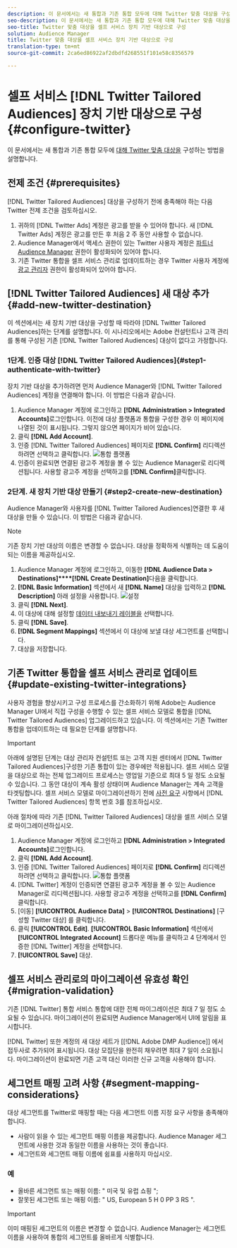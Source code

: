 ```yaml
---
description: 이 문서에서는 새 통합과 기존 통합 모두에 대해 Twitter 맞춤 대상을 구성하는 방법을 설명합니다.
seo-description: 이 문서에서는 새 통합과 기존 통합 모두에 대해 Twitter 맞춤 대상을 구성하는 방법을 설명합니다.
seo-title: Twitter 맞춤 대상을 셀프 서비스 장치 기반 대상으로 구성
solution: Audience Manager
title: Twitter 맞춤 대상을 셀프 서비스 장치 기반 대상으로 구성
translation-type: tm+mt
source-git-commit: 2ca6ed86922af2dbdfd268551f101e58c8356579

---
```



# 셀프 서비스 [!DNL Twitter Tailored Audiences] 장치 기반 대상으로 구성 {#configure-twitter}

이 문서에서는 새 통합과 기존 통합 모두에 [대해 Twitter 맞춤 대상을](https://business.twitter.com/en/targeting/tailored-audiences.html) 구성하는 방법을 설명합니다.

## 전제 조건 {#prerequisites}

[!DNL Twitter Tailored Audiences] 대상을 구성하기 전에 충족해야 하는 다음 Twitter 전제 조건을 검토하십시오.

1. 귀하의 [!DNL Twitter Ads] 계정은 광고를 받을 수 있어야 합니다. 새 [!DNL Twitter Ads] 계정은 광고를 만든 후 처음 2 주 동안 사용할 수 없습니다.
2. Audience Manager에서 액세스 권한이 있는 Twitter 사용자 계정은 [파트너 Audience Manager](https://business.twitter.com/en/help/troubleshooting/multi-user-login-faq.html#accesslevels) 권한이 활성화되어 있어야 합니다.
3. 기존 Twitter 통합을 셀프 서비스 관리로 [](#update-existing-twitter-integrations)업데이트하는 경우 Twitter 사용자 계정에 [광고 관리자](https://business.twitter.com/en/help/troubleshooting/multi-user-login-faq.html#accesslevels) 권한이 활성화되어 있어야 합니다.

## [!DNL Twitter Tailored Audiences] 새 대상 추가 {#add-new-twitter-destination}

이 섹션에서는 새 장치 기반 대상을 구성할 때 따라야 [!DNL Twitter Tailored Audiences]하는 단계를 설명합니다. 이 시나리오에서는 Adobe 컨설턴트나 고객 관리를 통해 구성된 기존 [!DNL Twitter Tailored Audiences] 대상이 없다고 가정합니다.

### 1단계. 인증 대상 [!DNL Twitter Tailored Audiences]{#step1-authenticate-with-twitter}

장치 기반 대상을 추가하려면 먼저 Audience Manager와 [!DNL Twitter Tailored Audiences] 계정을 연결해야 합니다. 이 방법은 다음과 같습니다.

1. Audience Manager 계정에 로그인하고 **[!DNL Administration > Integrated Accounts]**&#x200B;로그인합니다. 이전에 대상 플랫폼과 통합을 구성한 경우 이 페이지에 나열된 것이 표시됩니다. 그렇지 않으면 페이지가 비어 있습니다.
2. 클릭 **[!DNL Add Account]**.
3. 인증 [!DNL Twitter Tailored Audiences] 페이지로 **[!DNL Confirm]** 리디렉션하려면 선택하고 클릭합니다. ![통합 플랫폼](assets/dbd-integrated-platforms.png)
4. 인증이 완료되면 연결된 광고주 계정을 볼 수 있는 Audience Manager로 리디렉션됩니다. 사용할 광고주 계정을 선택하고를 **[!DNL Confirm]**&#x200B;클릭합니다.

### 2단계. 새 장치 기반 대상 만들기 {#step2-create-new-destination}

Audience Manager와 사용자를 [!DNL Twitter Tailored Audiences]연결한 후 새 대상을 만들 수 있습니다. 이 방법은 다음과 같습니다.

>[!NOTE]
>
>기존 장치 기반 대상의 이름은 변경할 수 없습니다. 대상을 정확하게 식별하는 데 도움이 되는 이름을 제공하십시오.

1. Audience Manager 계정에 로그인하고, 이동한 **[!DNL Audience Data > Destinations]****[!DNL Create Destination]**&#x200B;다음을 클릭합니다.
2. **[!DNL Basic Information]** 섹션에서 새 **[!DNL Name]** 대상을 입력하고 **[!DNL Description]** 아래 설정을 사용합니다. ![설정](assets/dbd-new-basic.png)
3. 클릭 **[!DNL Next]**.
4. 이 대상에 대해 설정할 [데이터 내보내기 레이블을](/help/using/features/data-export-controls.md#controls-labels) 선택합니다.
5. 클릭 **[!DNL Save]**.
6. **[!DNL Segment Mappings]** 섹션에서 이 대상에 보낼 대상 세그먼트를 선택합니다.
7. 대상을 저장합니다.

## 기존 Twitter 통합을 셀프 서비스 관리로 업데이트 {#update-existing-twitter-integrations}

사용자 경험을 향상시키고 구성 프로세스를 간소화하기 위해 Adobe는 Audience Manager UI에서 직접 구성을 수행할 수 있는 셀프 서비스 모델로 통합을 [!DNL Twitter Tailored Audiences] 업그레이드하고 있습니다. 이 섹션에서는 기존 Twitter 통합을 업데이트하는 데 필요한 단계를 설명합니다.

>[!IMPORTANT]
>
>아래에 설명된 단계는 대상 관리자 컨설턴트 또는 고객 지원 센터에서 [!DNL Twitter Tailored Audiences]구성한 기존 통합이 있는 경우에만 적용됩니다. 셀프 서비스 모델을 대상으로 하는 전체 업그레이드 프로세스는 영업일 기준으로 최대 5 일 정도 소요될 수 있습니다. 그 동안 대상이 계속 활성 상태이며 Audience Manager는 계속 고객을 타겟팅합니다.
> 셀프 서비스 모델로 마이그레이션하기 전에 [사전 요구](#prerequisites) 사항에서 [!DNL Twitter Tailored Audiences] 항목 번호 3를 참조하십시오.

아래 절차에 따라 기존 [!DNL Twitter Tailored Audiences] 대상을 셀프 서비스 모델로 마이그레이션하십시오.

1. Audience Manager 계정에 로그인하고 **[!DNL Administration > Integrated Accounts]**&#x200B;로그인합니다.
1. 클릭 **[!DNL Add Account]**.
1. 인증 [!DNL Twitter Tailored Audiences] 페이지로 **[!DNL Confirm]** 리디렉션하려면 선택하고 클릭합니다. ![통합 플랫폼](assets/dbd-integrated-platforms.png)
1. [!DNL Twitter] 계정이 인증되면 연결된 광고주 계정을 볼 수 있는 Audience Manager로 리디렉션됩니다. 사용할 광고주 계정을 선택하고를 **[!DNL Confirm]**&#x200B;클릭합니다.
1. [이동] **[!UICONTROL Audience Data]** &gt; **[!UICONTROL Destinations]** [구성할 Twitter 대상] 를 클릭합니다.
1. 클릭 **[!UICONTROL Edit]**. **[!UICONTROL Basic Information]** 섹션에서 **[!UICONTROL Integrated Account]** 드롭다운 메뉴를 클릭하고 4 단계에서 인증한 [!DNL Twitter] 계정을 선택합니다.
1. **[!UICONTROL Save]** 대상.

## 셀프 서비스 관리로의 마이그레이션 유효성 확인 {#migration-validation}

기존 [!DNL Twitter] 통합 서비스 통합에 대한 전체 마이그레이션은 최대 7 일 정도 소요될 수 있습니다. 마이그레이션이 완료되면 Audience Manager에서 UI에 알림을 표시합니다.

[!DNL Twitter] 또한 계정의 새 대상 세트가 [[!DNL Adobe DMP Audience]] 에서 접두사로 추가되어 표시됩니다. 대상 모집단을 완전히 채우려면 최대 7 일이 소요됩니다. 마이그레이션이 완료되면 기존 고객 대신 이러한 신규 고객을 사용해야 합니다.

## 세그먼트 매핑 고려 사항 {#segment-mapping-considerations}

대상 세그먼트를 Twitter로 매핑할 때는 다음 세그먼트 이름 지정 요구 사항을 충족해야 합니다.

* 사람이 읽을 수 있는 세그먼트 매핑 이름을 제공합니다. Audience Manager 세그먼트에 사용한 것과 동일한 이름을 사용하는 것이 좋습니다.
* 세그먼트와 세그먼트 매핑 이름에 쉼표를 사용하지 마십시오.

### 예

* 올바른 세그먼트 또는 매핑 이름: " 미국 및 유럽 쇼핑 ";
* 잘못된 세그먼트 또는 매핑 이름: " US, European 5 H 0 PP 3 RS ".

>[!IMPORTANT]
>
>이미 매핑된 세그먼트의 이름은 변경할 수 없습니다. Audience Manager는 세그먼트 이름을 사용하여 통합의 세그먼트를 올바르게 식별합니다.
